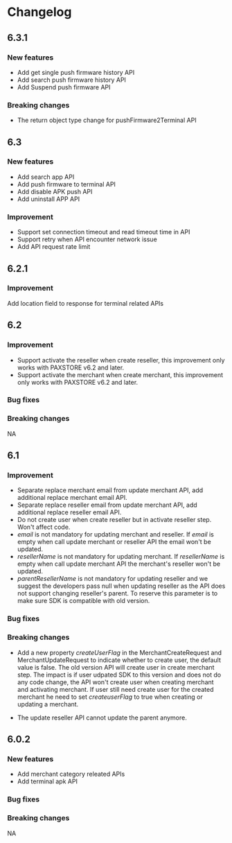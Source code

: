 # Changelog

## 6.3.1  

### New features  
* Add get single push firmware history API
* Add search push firmware history API
* Add Suspend push firmware API


### Breaking changes  
* The return object type change for pushFirmware2Terminal API


## 6.3  

### New features  

* Add search app API
* Add push firmware to terminal API
* Add disable APK push API
* Add uninstall APP API


### Improvement

* Support set connection timeout and read timeout time in API
* Support retry when API encounter network issue
* Add API request rate limit




## 6.2.1

### Improvement  

Add location field to response for terminal related APIs



## 6.2  

### Improvement  

* Support activate the reseller when create reseller, this improvement only works with PAXSTORE v6.2 and later.
* Support activate the merchant when create merchant, this improvement only works with PAXSTORE v6.2 and later.

### Bug fixes  

### Breaking changes  
NA

## 6.1 

### Improvement

* Separate replace merchant email from update merchant API, add additional replace merchant email API.
* Separate replace reseller email from update merchant API, add additional replace reseller email API.
* Do not create user when create reseller but in activate reseller step. Won't affect code.
* *email* is not mandatory for updating merchant and reseller. If *email* is empty when call update merchant or reseller API the email won't be updated.
* *resellerName* is not mandatory for updating merchant. If *resellerName* is empty when call update merchant API the merchant's reseller won't be updated.
* *parentResellerName* is not mandatory for updating reseller and we suggest the developers pass null when updating reseller as the API does not support changing reseller's parent. To reserve this parameter is to make sure SDK is compatible with old version. 

### Bug fixes

### Breaking changes

* Add a new property *createUserFlag* in the MerchantCreateRequest and MerchantUpdateRequest to indicate whether to create user, the default value is false. The old version API will create user in create merchant step. The impact is if user udpated SDK to this version and does not do any code change, the API won't create user when creating merchant and activating merchant. If user still need create user for the created merchant he need to set *createuserFlag* to true when creating or updating a merchant.
 
* The update reseller API cannot update the parent anymore. 


## 6.0.2  

### New features  

* Add merchant category releated APIs
* Add terminal apk API

### Bug fixes  


### Breaking changes  
NA

